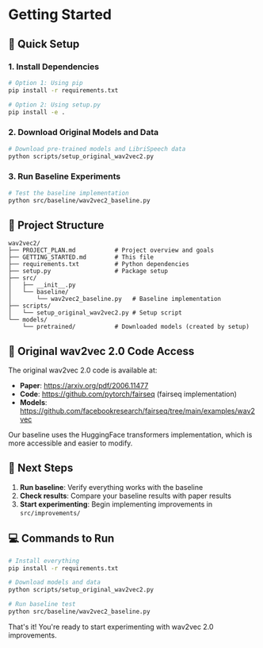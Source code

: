 # Getting Started

## 🚀 Quick Setup

### 1. Install Dependencies

```bash
# Option 1: Using pip
pip install -r requirements.txt

# Option 2: Using setup.py
pip install -e .
```

### 2. Download Original Models and Data

```bash
# Download pre-trained models and LibriSpeech data
python scripts/setup_original_wav2vec2.py
```

### 3. Run Baseline Experiments

```bash
# Test the baseline implementation
python src/baseline/wav2vec2_baseline.py
```

## 📁 Project Structure

```
wav2vec2/
├── PROJECT_PLAN.md           # Project overview and goals
├── GETTING_STARTED.md        # This file
├── requirements.txt          # Python dependencies
├── setup.py                  # Package setup
├── src/
│   ├── __init__.py
│   └── baseline/
│       └── wav2vec2_baseline.py   # Baseline implementation
├── scripts/
│   └── setup_original_wav2vec2.py # Setup script
└── models/
    └── pretrained/           # Downloaded models (created by setup)
```

## 🔧 Original wav2vec 2.0 Code Access

The original wav2vec 2.0 code is available at:
- **Paper**: https://arxiv.org/pdf/2006.11477
- **Code**: https://github.com/pytorch/fairseq (fairseq implementation)
- **Models**: https://github.com/facebookresearch/fairseq/tree/main/examples/wav2vec

Our baseline uses the HuggingFace transformers implementation, which is more accessible and easier to modify.

## 🎯 Next Steps

1. **Run baseline**: Verify everything works with the baseline
2. **Check results**: Compare your baseline results with paper results
3. **Start experimenting**: Begin implementing improvements in `src/improvements/`

## 💻 Commands to Run

```bash
# Install everything
pip install -r requirements.txt

# Download models and data  
python scripts/setup_original_wav2vec2.py

# Run baseline test
python src/baseline/wav2vec2_baseline.py
```

That's it! You're ready to start experimenting with wav2vec 2.0 improvements. 